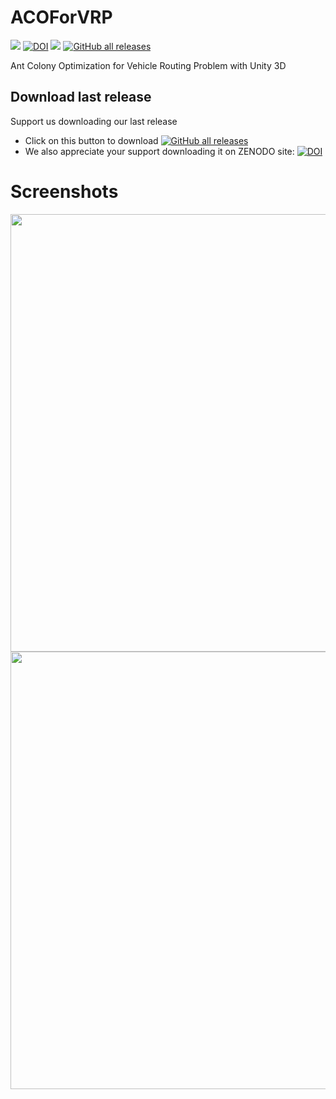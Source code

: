 # ACOForVRP
<img src="https://img.shields.io/github/license/frangam/ACOForVRP.svg"> [![DOI](https://zenodo.org/badge/DOI/10.5281/zenodo.7742145.svg)](https://doi.org/10.5281/zenodo.7742145)  <img src="https://img.shields.io/github/release/frangam/ACOForVRP.svg"/> [![GitHub all releases](https://img.shields.io/github/downloads/frangam/ACOForVRP/total)](https://github.com/frangam/ACOForVRP/releases/download/1.0/ACOForVRP-v1.0.zip)

Ant Colony Optimization for Vehicle Routing Problem with Unity 3D

## Download last release
Support us downloading our last release
- Click on this button to download [![GitHub all releases](https://img.shields.io/github/downloads/frangam/ACOForVRP/total)](https://github.com/frangam/ACOForVRP/releases/download/1.0/ACOForVRP-v1.0.zip)
- We also appreciate your support downloading it on ZENODO site: [![DOI](https://zenodo.org/badge/DOI/10.5281/zenodo.7742145.svg)](https://doi.org/10.5281/zenodo.7742145)

# Screenshots
<img src="http://i.imgur.com/GJnct1D.jpg" width="700"/>
<img src="http://i.imgur.com/w8jJuo4.jpg" width="700"/>
